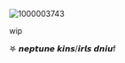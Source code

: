 ![1000003743](https://github.com/user-attachments/assets/713e1ed4-6dc2-46d7-a674-4636102ee50a)

wip
                                     
𖤐  𝙣𝙚𝙥𝙩𝙪𝙣𝙚 𝙠𝙞𝙣𝙨/𝙞𝙧𝙡𝙨 𝙙𝙣𝙞𝙪f


